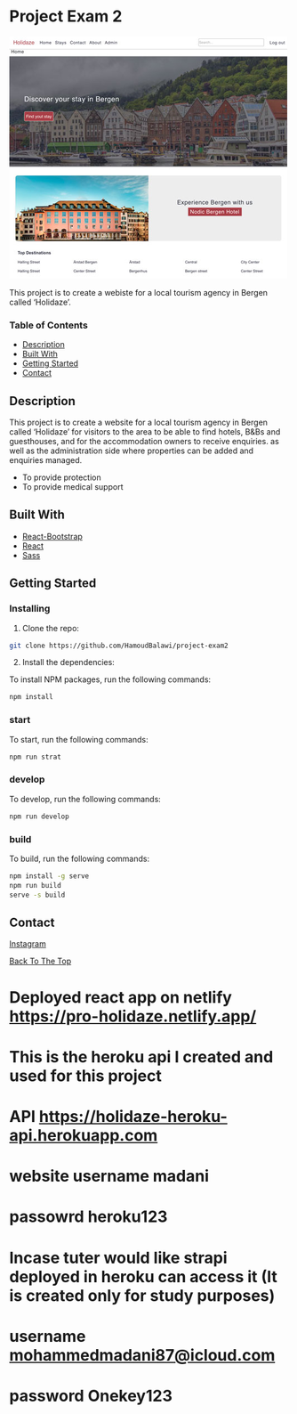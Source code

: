 # Project Exam 2

![](src/images/holidaze-image.jpg)

This project is to create a webiste for a local tourism agency in Bergen called ‘Holidaze’.

### Table of Contents

- [Description](#description)
- [Built With](#built-with)
- [Getting Started](#getting-started)
- [Contact](#contact)

## Description

This project is to create a website for a local tourism agency in Bergen called ‘Holidaze’ for visitors to the area to be able to find hotels, B&Bs and guesthouses, and for the accommodation owners to receive enquiries. as well as the administration side where properties can be added and enquiries managed.

- To provide protection
- To provide medical support

## Built With

- [React-Bootstrap](https://react-bootstrap.github.io/)
- [React](https://reactjs.org)
- [Sass](https://sass-lang.com/)

## Getting Started

### Installing

1. Clone the repo:

```bash
git clone https://github.com/HamoudBalawi/project-exam2
```

2. Install the dependencies:

To install NPM packages, run the following commands:

```bash
npm install
```

### start

To start, run the following commands:

```bash
npm run strat
```

### develop

To develop, run the following commands:

```bash
npm run develop
```

### build

To build, run the following commands:

```bash
npm install -g serve
npm run build
serve -s build
```

## Contact

[Instagram](https://www.instagram.com/hamoud_balawi/)

[Back To The Top](#eco-shoe)

# Deployed react app on netlify https://pro-holidaze.netlify.app/

# This is the heroku api I created and used for this project

# API https://holidaze-heroku-api.herokuapp.com

# website username madani

# passowrd heroku123

# Incase tuter would like strapi deployed in heroku can access it (It is created only for study purposes)

# username mohammedmadani87@icloud.com

# password Onekey123

